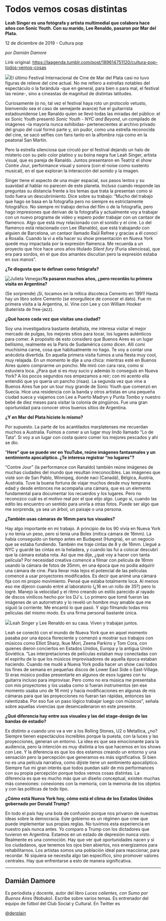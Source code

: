 # Todos vemos cosas distintas

**Leah Singer es una fotógrafa y artista multimedial que colabora hace años con Sonic Youth. Con su marido, Lee Renaldo, pasaron por Mar del Plata.**

12 de diciembre de 2019 - Cultura pop

_por Damián Damore_

Link original: https://laagenda.tumblr.com/post/189614751120/cultura-pop-todos-vemos-cosas

![](https://64.media.tumblr.com/6871c0c3f16d0760698354251cc2704f/5ab2fdc5f989fbad-a3/s500x750/e1df5698dfc2bd6cf38deee353488e54daffa511.jpg)El último Festival
Internacional de Cine de Mar del Plata casi no tuvo figuras de
relieve del cine actual. No me refiero a estrellas notables del
espectáculo o la farándula -que en general, para bien o para mal,
el festival las reúne-, sino a cineastas de magnitud de distintas
latitudes.


Curiosamente (o no, tal vez el
festival haya roto un protocolo vetusto, bienvenido sea el caso de
semejante avance) fue el guitarrista estadounidense Lee Ranaldo quien
se llevó todas las miradas del público: el ex Sonic Youth presentó *Sonic Youth - NYC and Beyond*, un compilado de imágenes 
–la mayoría nunca exhibidas– pertenecientes al archivo
privado del grupo del cual formó parte y, sin pudor, como una
estrella reconocida del cine, se sacó selfies con fans tanto en la
alfombra roja como en la peatonal San Martín.  


Pero la estrella silenciosa
que circuló por el festival dejando un halo de misterio con su pelo
color platino y su boina negra fue Leah Singer, artista visual, que
es pareja de Ranaldo. Juntos presentaron en Teatriz el show *Contre
Jour*, performance visual y sonora (con el noise como sustento
musical), en el que exploran la interacción del sonido y la imagen. 


Singer tiene el aspecto de una
mujer espacial, sus pasos lentos y su suavidad al hablar no parecen
de este planeta. Incluso cuando responde las preguntas su distancia
frente a los temas que trata la presentan como si todo fuera un
descubrimiento. Dice sobre su trabajo: “Mucho
del trabajo que hago se basa en la fotografía pero no siempre es
estrictamente fotográfico. No siempre mi trabajo deriva del film o
de la fotografía, pero hago impresiones que derivan de la fotografía
y actualmente voy a trabajar con un nuevo programa de video y espero
poder trabajar con un cantaor de flamenco. Algo que está muy
relacionado con el sonido y el cine. Lo del flamenco está
relacionado con Lee (Ranaldo), que está trabajando con alguien de
Barcelona, un cantaor llamado Raül Refree y gracias a él conocí a
Rosalía. Cuando la vi a ella hacer su show presentación en Nueva
York quedé muy impactada por la expresión flamenca. Me recuerda a
un proyecto que hice hace unos años titulado *Silent fury* (Furia silenciosa), que era para sordos, en el que dos amantes
discutían pero la expresión estaba en sus manos”.

**¿Te disgusta que te
definan como fotógrafa?**

![Julieta Venegas](https://64.media.tumblr.com/de0e7b7ab9dfe699d843e5be5cf831ea/5ab2fdc5f989fbad-67/s250x400/cf739bbd549503e97757a7ce959636e370deee75.jpg)**Ya pasaron muchos años,
¿pero recordás tu primera visita en Argentina?**


(Se sorprende) ¡Sí, tocamos
en la mítica discoteca Cemento en 1991! Hasta hay un libro sobre
Cemento (se enorgullece de conocer el dato). Fue mi primera visita a
la Argentina, sí. Vine con Lee y con William Hooker (baterista de
free-jazz).

**¿Qué haces cada vez que
visitas una ciudad?**


Soy una investigadora bastante
detallista, me interesa visitar el mejor mercado de pulgas, los
mejores sitios para tocar, los lugares auténticos para comer. A
propósito de esto considero que Buenos Aires es un lugar bellísimo,
realmente es la Paris de Sudamérica como dicen. Allí comí
muchísima carne, cosa que habitualmente no hago. Te voy a contar una
anécdota divertida. En aquella primera visita fuimos a una fiesta
muy cool, muy relajada. En un momento le dije a una chica: mientras
esté en Buenos Aires quiero comprarme un poncho. Me miró con cara
rara, como si estuviera loca. ¿Para qué si es muy sucio y además
lo conseguís en Nueva York? A los pocos segundos nos empezamos a
reír; con mi acento ella entendió que yo quería un pancho (risas).
La segunda vez que vine a Buenos Aires fue por un tour muy grande de
Sonic Youth que comenzó en Suecia. Hice una residencia con la banda
y otros artistas en una pequeña ciudad sueca y viajamos con Lee a
Puerto Madryn y Punta Tombo y nuestro bebé de diez meses para
visitar la colonia de pingüinos. Fue una gran oportunidad para
conocer otros buenos sitios de Argentina.

**¿Y en Mar del Plata
hiciste lo mismo?**


Por supuesto. La parte de los
acantilados marplatenses me recuerdan muchos a Australia. Fuimos a
comer a un lugar muy lindo llamado “Lo de Tata”. Si voy a un
lugar con costa quiero comer los mejores pescados y ahí se dio.

“**Here” que se puede ver
en YouTube, reúne imágenes fantasmales y un sentimiento
apocalíptico. ¿Te interesa registrar “no lugares”?**


“Contre Jour” (la
performance con Ranaldo) también reúne imágenes de muchas ciudades
del mundo que resultan irreconocibles. Las imágenes que viste son de
San Pablo, Winnipeg, donde nací (Canadá), Bélgica, Austria,
Australia. Tuve la buena fortuna de viajar muchos desde muy temprana
edad y desde entonces me acompaña una cámara, que es un elemento
fundamental para documentar los recuerdos y los lugares. Pero no
reconozco cuál es el motivo real por el que elijo algo. Luego sí,
cuando las edito les encuentro un sentido para unirla a otras fotos.
Puede ser algo que me sorprenda, ya sea un árbol, un paisaje o una
persona.

**¿También usas cámaras de
16mm para tus visuales?**


Hay algo importante en mi
trabajo. A principio de los 90 vivía en Nueva York y no tenía un
peso, pero sí tenía una Bolex (mítica cámara de 16mm). La había
conseguido un tiempo antes en Budapest (Hungría), en un negocio que
se estaba fundiendo. También me traje cintas de 8 y de 16mm. Llegué
a NYC y guardé las cintas en la heladera, y cuando las fui a colocar
descubrí que la cámara estaba rota. Así que me dije, ¿qué voy a
hacer con tanta película? Por
necesidad creativa comencé a filmar con película de 16mm usando la
cámara de fotos de 35mm, en una época que no podía adquirir una
cámara de cine. Para llevar más lejos el potencial de las películas
comencé a usar proyectores modificados. Es decir que animé una
cámara fija con mi propio movimiento. Pensé que estaba totalmente
loca. Al menos eso me dijeron cuando entré al laboratorio (¿16 en
un rollo de 35?) pero lo logré. Manejo la velocidad y el ritmo
creando un estilo parecido al rayado de discos vinílicos hecho por
los DJ´s. Lo primero que tomé fueron las imágenes de un
autorretrato y lo reveló un hombre muy amable que me siguió la
corriente. Me encantó lo que pasó. Y sigo filmando todas mis
películas del mismo modo. Es una firma personal bastante única. 


![](https://64.media.tumblr.com/dc8c00fb4fe0d4a9913c86730b395120/5ab2fdc5f989fbad-15/s500x750/29dd5e4b34e297d86ecab97780724e1a883546ac.jpg)Leah Singer y Lee Renaldo en su casa. Viven y trabajan juntos.  

Leah se
conectó con el mundo de Nueva York que en aquel momento pasaba por
una época floreciente y comenzó a mostrar sus trabajos con músicos
como Elliot Sharp, Ikue Mori, Zeena Parkins y Tom Cora, con quienes
dieron conciertos en Estados Unidos, Europa y la antigua Unión
Soviética. “Las interpretaciones de películas estaban muy
conectadas con el espíritu de lo que los músicos improvisadores de
aquella época estaban haciendo. Cuando me mudé a Nueva York podía
hacer un show casi todos los fines de semana en pequeñas discos de
Lower East Side o East-Village. Si eras músico podías presentarte
en algunos de esos lugares con tu guitarra incluso para improvisar.
Pero como no era música me presentaba con mis proyectores y los
usaba como si fueran instrumentos (en ese momento usaba uno de 16 mm)
y hacía modificaciones en algunas de mis cámaras para que las
proyecciones no fueran tan rápidas, entonces las ralentizaba. Por
eso fue un paso lógico trabajar luego con músicos”, señala sobre
aquellas vivencias que desencadenaron en este presente.

**¿Qué
diferencia hay entre sus visuales y las del stage-design de las
bandas de estadio?**


Es
distinto a cuando uno va a ver a los Rolling Stones, U2 o Metallica,
¿no? Siempre tienen espectáculos increíbles porque la puesta, con
la luces y las proyecciones, generan un entorno. La idea es que sea
emocionante para la audiencia, pero la intención es muy distinta a
los que hacemos en los shows con Lee. Y la diferencia es que los dos
estamos creando un entorno y una sensación pero la percepción que
generamos es más significativa. Si bien no es una película
narrativa, como dijiste tiene un sentimiento apocalíptico.
Siempre fue mi gran interés que todos puedan salir de mis
performances con su propia percepción porque todos vemos cosas
distintas. La diferencia es que es mucho más que un diseño
conceptual, existen muchas más conexiones: conexiones con la
memoria, con la memoria de los objetos y con las políticas de todo
tipo.

**¿Cómo
está Nueva York hoy, cómo está el clima de los Estados Unidos
gobernado por Donald Trump?**


En todo
el país hay una bola de confusión porque nos privaron de nuestras
ideas sobre la democracia. Este gobierno es un régimen que cree que
puede implementar sus propias reglas. No tuvimos esta experiencia en
nuestro país nunca antes. Yo comparo a Trump con los dictadores que
tuvieron en Argentina. Estamos en un estado de depresión nunca
visto. Realmente es una conmoción. Hay que ver qué oportunidades
nacen y si los ciudadanos, que tenemos los ojos bien abiertos, nos
energizamos para rehabilitarnos. Los artistas somos una población
ideal para reaccionar, para recordar. Ni siquiera se necesita algo
tan específico, sino promover valores centrales. Hay que enfrentarse
a esto de manera significativa.   




---

Damián Damore
-------------

 Es periodista y docente, autor del libro *Luces calientes, con Sumo por Buenos Aires* (Nobuko). Escribe sobre varios temas. Es entrenador del equipo de fútbol del Club Social y Cultural. En Twitter es

[@derplain](https://twitter.com/derplain)

